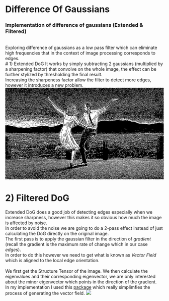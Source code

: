 # Difference Of Gaussians
### Implementation of difference of gaussians (Extended & Filtered)
<br>
Exploring difference of gaussians as a low pass filter which can eliminate high frequencies that in the context of image processing corresponds to edges.
<br>
# 1) Extended DoG
It works by simply subtracting 2 gaussians (multiplied by a sharpening factor) that convolve on the whole image, the effect can be further stylized by thresholding the final result.
<br>
Increasing the sharpeness factor allow the filter to detect more edges, however it introduces a new problem.
<br>
<img src="/results/lalaland/ExtendedDoG.png">
<br>

# 2) Filtered DoG
Extended DoG does a good job of detecting edges especially when we increase sharpness, however this makes it so obvious how much the image is affected by noise.
<br>
In order to avoid the noise we are going to do a 2-pass effect instead of just calculating the DoG directly on the original image.
<br>
The first pass is to apply the gaussian filter in the direction of *gradient* (recall the gradient is the maximum rate of change which in our case *edges*). <br>
In order to do this however we need to get what is known as *Vector Field* which is aligned to the local edge orientation. <br>
<br>
We first get the Structure Tensor of the image. We then calculate the eigenvalues and their corresponding eigenvector, we are only interested about the minor eigenvector which points in the direction of the gradient. <br>
In my implementation I used this [package](https://github.com/Skielex/structure-tensor) which really simplimfies the process of generating the vector field.
<img src="/results/lalalandGaussianPass1.png">
